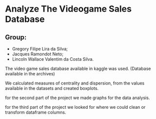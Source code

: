 # Analyze The Videogame Sales Database
## Group:
- Gregory Filipe Lira da Silva;
- Jacques Ramondot Neto;
- Lincoln Wallace Valentim da Costa Silva.
      
      
The video game sales database available in kaggle was used. (Database available in the archives)

We calculated measures of centrality and dispersion, from the values ​​available in the datasets and created boxplots.

for the second part of the project we made graphs for the data analysis.

for the third part of the project we looked for where we could clean or transform dataframe columns.

